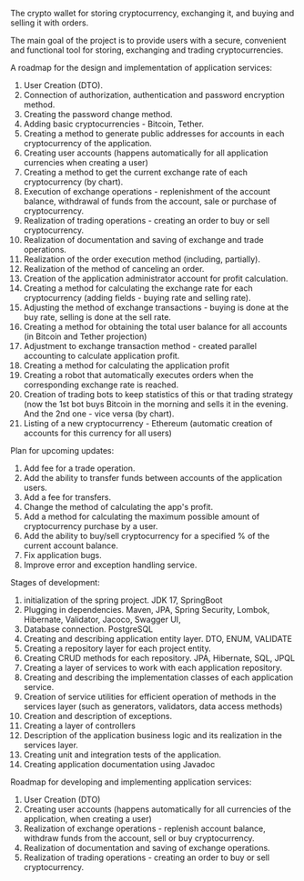 The crypto wallet for storing cryptocurrency, exchanging it, and buying and selling it with orders.

The main goal of the project is to provide users with a secure, convenient and functional tool for storing, exchanging and trading cryptocurrencies.

A roadmap for the design and implementation of application services:
1. User Creation (DTO).
2. Connection of authorization, authentication and password encryption method.
3. Creating the password change method.
4. Adding basic cryptocurrencies - Bitcoin, Tether.
5. Creating a method to generate public addresses for accounts in each cryptocurrency of the application.
6. Creating user accounts (happens automatically for all application currencies when creating a user)
7. Creating a method to get the current exchange rate of each cryptocurrency (by chart).
8. Execution of exchange operations - replenishment of the account balance, withdrawal of funds from the account, sale or purchase of cryptocurrency.
9. Realization of trading operations - creating an order to buy or sell cryptocurrency.
10. Realization of documentation and saving of exchange and trade operations.
11. Realization of the order execution method (including, partially).
12. Realization of the method of canceling an order.
13. Creation of the application administrator account for profit calculation.
14. Creating a method for calculating the exchange rate for each cryptocurrency (adding fields - buying rate and selling rate).
15. Adjusting the method of exchange transactions - buying is done at the buy rate, selling is done at the sell rate.
16. Creating a method for obtaining the total user balance for all accounts (in Bitcoin and Tether projection)
17. Adjustment to exchange transaction method - created parallel accounting to calculate application profit.
18. Creating a method for calculating the application profit
19. Creating a robot that automatically executes orders when the corresponding exchange rate is reached.
20. Creation of trading bots to keep statistics of this or that trading strategy (now the 1st bot buys Bitcoin in the morning and sells it in the evening. And the 2nd one - vice versa (by chart).
21. Listing of a new cryptocurrency - Ethereum (automatic creation of accounts for this currency for all users)

Plan for upcoming updates:
1. Add fee for a trade operation.
2. Add the ability to transfer funds between accounts of the application users.
3. Add a fee for transfers.
4. Change the method of calculating the app's profit.
5. Add a method for calculating the maximum possible amount of cryptocurrency purchase by a user.
6. Add the ability to buy/sell cryptocurrency for a specified % of the current account balance.
7. Fix application bugs.
8. Improve error and exception handling service.    

Stages of development:
1. initialization of the spring project.
JDK 17, SpringBoot
2. Plugging in dependencies.
Maven, JPA, Spring Security, Lombok, Hibernate, Validator, Jacoco, Swagger UI,
3. Database connection.
PostgreSQL
4. Creating and describing application entity layer.
DTO, ENUM, VALIDATE
5. Creating a repository layer for each project entity.
6. Creating CRUD methods for each repository.
JPA, Hibernate, SQL, JPQL
7. Creating a layer of services to work with each application repository.
8. Creating and describing the implementation classes of each application service.
9. Creation of service utilities for efficient operation of methods in the services layer (such as generators, validators, data access methods)
10. Creation and description of exceptions.
11. Creating a layer of controllers
12. Description of the application business logic and its realization in the services layer.
13. Creating unit and integration tests of the application.
14. Creating application documentation using Javadoc

Roadmap for developing and implementing application services:
1. User Creation (DTO)
2. Creating user accounts (happens automatically for all currencies of the application, when creating a user)
3. Realization of exchange operations - replenish account balance, withdraw funds from the account, sell or buy cryptocurrency.
4. Realization of documentation and saving of exchange operations.
5. Realization of trading operations - creating an order to buy or sell cryptocurrency.
